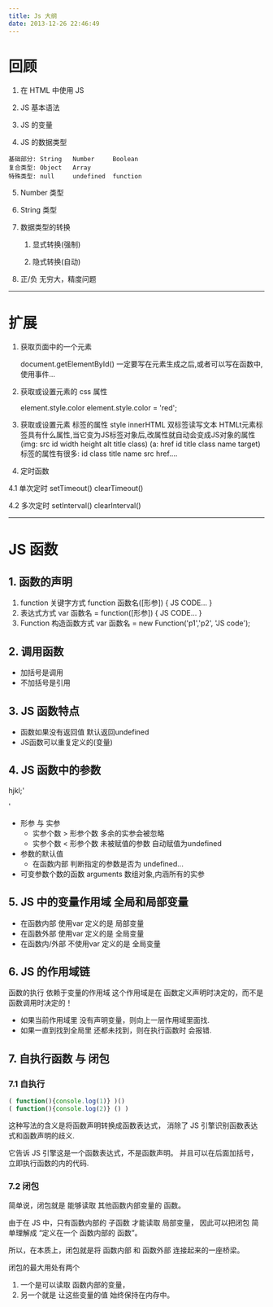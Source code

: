 ```yaml
---
title: Js 大纲
date: 2013-12-26 22:46:49
---
```

# 回顾

1. 在 HTML 中使用 JS

2. JS 基本语法

3. JS 的变量

4. JS 的数据类型

```
基础部分: String   Number     Boolean
复合类型: Object   Array
特殊类型: null     undefined  function
```

5. Number 类型

6. String 类型

5. 数据类型的转换

    1. 显式转换(强制)

    2. 隐式转换(自动)

6. 正/负 无穷大，精度问题

----

# 扩展


1. 获取页面中的一个元素

    document.getElementById()
    一定要写在元素生成之后,或者可以写在函数中,使用事件...

2. 获取或设置元素的 css 属性

    element.style.color
    element.style.color = 'red';


3. 获取或设置元素 标签的属性
    style
    innerHTML  双标签读写文本
    HTMLt元素标签具有什么属性,当它变为JS标签对象后,改属性就自动会变成JS对象的属性
    (img: src id width height alt title class)
    (a: href id title class name target)
    标签的属性有很多: id  class title name src href....


4. 定时函数

4.1 单次定时
    setTimeout()
    clearTimeout()

4.2 多次定时
    setInterval()
    clearInterval()

----

# JS 函数

## 1. 函数的声明

1. function 关键字方式
    function 函数名([形参]) {
        JS CODE...
    }
2. 表达式方式
    var 函数名 = function([形参]) {
        JS CODE...
    }
3. Function 构造函数方式
    var 函数名 = new Function('p1','p2', 'JS code');

## 2. 调用函数

- 加括号是调用
- 不加括号是引用


## 3. JS 函数特点

- 函数如果没有返回值 默认返回undefined
- JS函数可以重复定义的(变量)

## 4. JS 函数中的参数

hjkl;'

'

- 形参 与 实参
    - 实参个数 > 形参个数  多余的实参会被忽略
    - 实参个数 < 形参个数  未被赋值的参数 自动赋值为undefined
- 参数的默认值
    - 在函数内部 判断指定的参数是否为 undefined...
- 可变参数个数的函数
    arguments 数组对象,内涵所有的实参


## 5. JS 中的变量作用域  全局和局部变量

- 在函数内部 使用var 定义的是 局部变量
- 在函数外部 使用var 定义的是 全局变量
- 在函数内/外部 不使用var 定义的是 全局变量


## 6. JS 的作用域链

函数的执行 依赖于变量的作用域
这个作用域是在 函数定义声明时决定的，而不是 函数调用时决定的！

- 如果当前作用域里 没有声明变量，则向上一层作用域里面找.
- 如果一直到找到全局里 还都未找到，则在执行函数时 会报错.



## 7. 自执行函数 与 闭包

### 7.1 自执行

```javascript
( function(){console.log(1)} )()
( function(){console.log(2)} () )
```

这种写法的含义是将函数声明转换成函数表达式，
消除了 JS 引擎识别函数表达式和函数声明的歧义.

它告诉 JS 引擎这是一个函数表达式，不是函数声明。
并且可以在后面加括号，立即执行函数的内的代码.


### 7.2 闭包

简单说，闭包就是 能够读取 其他函数内部变量的 函数。

由于在 JS 中，只有函数内部的 子函数 才能读取 局部变量，
因此可以把闭包 简单理解成 “定义在一个 函数内部的 函数”。

所以，在本质上，闭包就是将 函数内部 和 函数外部 连接起来的一座桥梁。

闭包的最大用处有两个
1. 一个是可以读取 函数内部的变量，
2. 另一个就是 让这些变量的值 始终保持在内存中。


